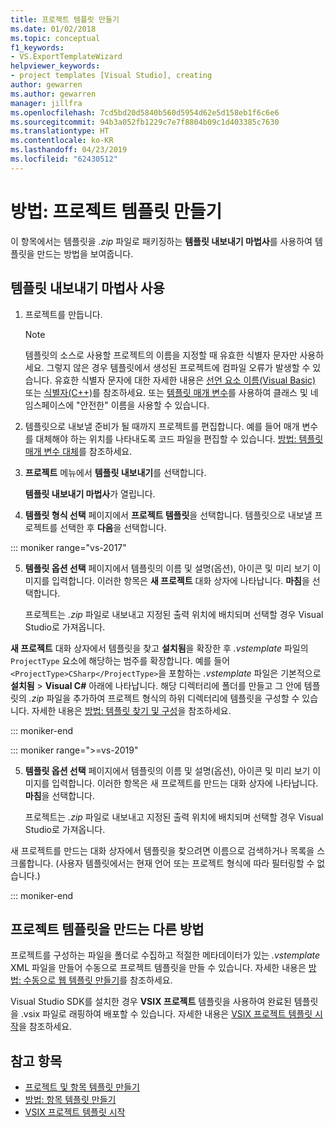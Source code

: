 ```yaml
---
title: 프로젝트 템플릿 만들기
ms.date: 01/02/2018
ms.topic: conceptual
f1_keywords:
- VS.ExportTemplateWizard
helpviewer_keywords:
- project templates [Visual Studio], creating
author: gewarren
ms.author: gewarren
manager: jillfra
ms.openlocfilehash: 7cd5bd20d5840b560d5954d62e5d158eb1f6c6e6
ms.sourcegitcommit: 94b3a052fb1229c7e7f8804b09c1d403385c7630
ms.translationtype: HT
ms.contentlocale: ko-KR
ms.lasthandoff: 04/23/2019
ms.locfileid: "62430512"
---
```

# <a name="how-to-create-project-templates"></a>방법: 프로젝트 템플릿 만들기

이 항목에서는 템플릿을 *.zip* 파일로 패키징하는 **템플릿 내보내기 마법사**를 사용하여 템플릿을 만드는 방법을 보여줍니다.

## <a name="use-the-export-template-wizard"></a>템플릿 내보내기 마법사 사용

1. 프로젝트를 만듭니다.

    > [!NOTE]
    > 템플릿의 소스로 사용할 프로젝트의 이름을 지정할 때 유효한 식별자 문자만 사용하세요. 그렇지 않은 경우 템플릿에서 생성된 프로젝트에 컴파일 오류가 발생할 수 있습니다. 유효한 식별자 문자에 대한 자세한 내용은 [선언 요소 이름(Visual Basic)](/dotnet/visual-basic/programming-guide/language-features/declared-elements/declared-element-names) 또는 [식별자(C++)](/cpp/cpp/identifiers-cpp)를 참조하세요. 또는 [템플릿 매개 변수](../ide/template-parameters.md)를 사용하여 클래스 및 네임스페이스에 "안전한" 이름을 사용할 수 있습니다.

2. 템플릿으로 내보낼 준비가 될 때까지 프로젝트를 편집합니다. 예를 들어 매개 변수를 대체해야 하는 위치를 나타내도록 코드 파일을 편집할 수 있습니다. [방법: 템플릿 매개 변수 대체](../ide/how-to-substitute-parameters-in-a-template.md)를 참조하세요.

3. **프로젝트** 메뉴에서 **템플릿 내보내기**를 선택합니다.

   **템플릿 내보내기 마법사**가 열립니다.

4. **템플릿 형식 선택** 페이지에서 **프로젝트 템플릿**을 선택합니다. 템플릿으로 내보낼 프로젝트를 선택한 후 **다음**을 선택합니다.

::: moniker range="vs-2017"

5. **템플릿 옵션 선택** 페이지에서 템플릿의 이름 및 설명(옵션), 아이콘 및 미리 보기 이미지를 입력합니다. 이러한 항목은 **새 프로젝트** 대화 상자에 나타납니다. **마침**을 선택합니다.

   프로젝트는 *.zip* 파일로 내보내고 지정된 출력 위치에 배치되며 선택할 경우 Visual Studio로 가져옵니다.

**새 프로젝트** 대화 상자에서 템플릿을 찾고 **설치됨**을 확장한 후 *.vstemplate* 파일의 `ProjectType` 요소에 해당하는 범주를 확장합니다. 예를 들어 `<ProjectType>CSharp</ProjectType>`을 포함하는 *.vstemplate* 파일은 기본적으로 **설치됨** > **Visual C#** 아래에 나타납니다. 해당 디렉터리에 폴더를 만들고 그 안에 템플릿의 *.zip* 파일을 추가하여 프로젝트 형식의 하위 디렉터리에 템플릿을 구성할 수 있습니다. 자세한 내용은 [방법: 템플릿 찾기 및 구성](../ide/how-to-locate-and-organize-project-and-item-templates.md)을 참조하세요.

::: moniker-end

::: moniker range=">=vs-2019"

5. **템플릿 옵션 선택** 페이지에서 템플릿의 이름 및 설명(옵션), 아이콘 및 미리 보기 이미지를 입력합니다. 이러한 항목은 새 프로젝트를 만드는 대화 상자에 나타납니다. **마침**을 선택합니다.

   프로젝트는 *.zip* 파일로 내보내고 지정된 출력 위치에 배치되며 선택할 경우 Visual Studio로 가져옵니다.

새 프로젝트를 만드는 대화 상자에서 템플릿을 찾으려면 이름으로 검색하거나 목록을 스크롤합니다. (사용자 템플릿에서는 현재 언어 또는 프로젝트 형식에 따라 필터링할 수 없습니다.)

::: moniker-end

## <a name="other-ways-to-create-project-templates"></a>프로젝트 템플릿을 만드는 다른 방법

프로젝트를 구성하는 파일을 폴더로 수집하고 적절한 메타데이터가 있는 *.vstemplate* XML 파일을 만들어 수동으로 프로젝트 템플릿을 만들 수 있습니다. 자세한 내용은 [방법: 수동으로 웹 템플릿 만들기](../ide/how-to-manually-create-web-templates.md)를 참조하세요.

Visual Studio SDK를 설치한 경우 **VSIX 프로젝트** 템플릿을 사용하여 완료된 템플릿을 .vsix 파일로 래핑하여 배포할 수 있습니다. 자세한 내용은 [VSIX 프로젝트 템플릿 시작](../extensibility/getting-started-with-the-vsix-project-template.md)을 참조하세요.

## <a name="see-also"></a>참고 항목

- [프로젝트 및 항목 템플릿 만들기](../ide/creating-project-and-item-templates.md)
- [방법: 항목 템플릿 만들기](../ide/how-to-create-item-templates.md)
- [VSIX 프로젝트 템플릿 시작](../extensibility/getting-started-with-the-vsix-project-template.md)